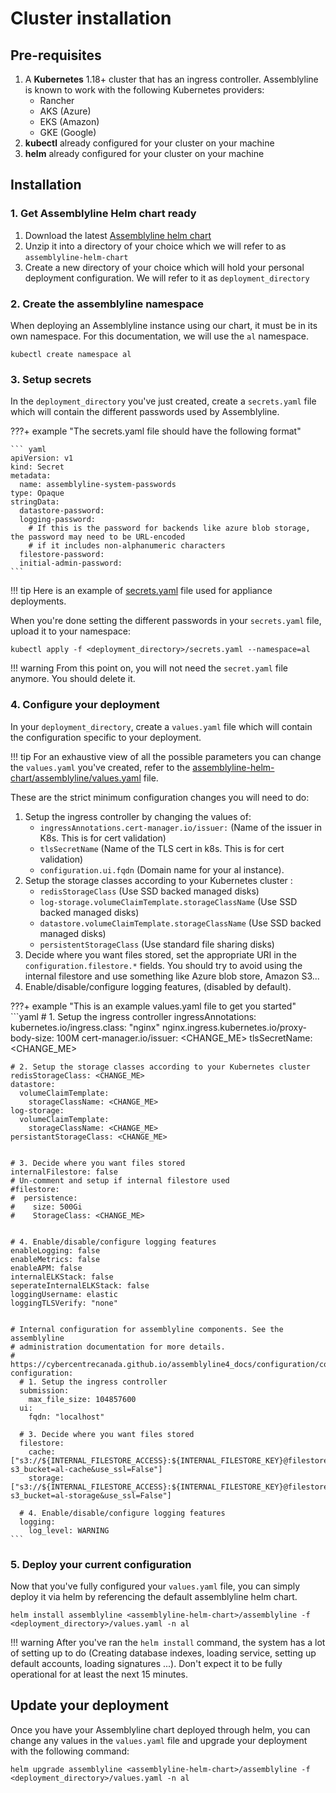 # Cluster installation

## Pre-requisites

1. A **Kubernetes** 1.18+ cluster that has an ingress controller. Assemblyline is known to work with the following Kubernetes providers:
    * Rancher
    * AKS (Azure)
    * EKS (Amazon)
    * GKE (Google)
2. **kubectl** already configured for your cluster on your machine
3. **helm** already configured for your cluster on your machine

## Installation

### 1. Get Assemblyline Helm chart ready

1. Download the latest [Assemblyline helm chart](https://github.com/CybercentreCanada/assemblyline-helm-chart/archive/refs/heads/master.zip)
2. Unzip it into a directory of your choice which we will refer to as `assemblyline-helm-chart`
3. Create a new directory of your choice which will hold your personal deployment configuration. We will refer to it as `deployment_directory`

### 2. Create the assemblyline namespace

When deploying an Assemblyline instance using our chart, it must be in its own namespace. For this documentation, we will use the `al` namespace.

``` shell
kubectl create namespace al
```

### 3. Setup secrets

In the `deployment_directory` you've just created, create a `secrets.yaml` file which will contain the different passwords used by Assemblyline.

???+ example "The secrets.yaml file should have the following format"

    ``` yaml
    apiVersion: v1
    kind: Secret
    metadata:
      name: assemblyline-system-passwords
    type: Opaque
    stringData:
      datastore-password:
      logging-password:
        # If this is the password for backends like azure blob storage, the password may need to be URL-encoded
        # if it includes non-alphanumeric characters
      filestore-password:
      initial-admin-password:
    ```

!!! tip
    Here is an example of [secrets.yaml](https://github.com/CybercentreCanada/assemblyline-helm-chart/blob/master/appliance/secrets.yaml) file used for appliance deployments.

When you're done setting the different passwords in your `secrets.yaml` file, upload it to your namespace:
```shell
kubectl apply -f <deployment_directory>/secrets.yaml --namespace=al
```

!!! warning
    From this point on, you will not need the `secret.yaml` file anymore. You should delete it.

### 4. Configure your deployment

In your `deployment_directory`, create a `values.yaml` file which will contain the configuration specific to your deployment.

!!! tip
    For an exhaustive view of all the possible parameters you can change the `values.yaml` you've created, refer to the [assemblyline-helm-chart/assemblyline/values.yaml](https://github.com/CybercentreCanada/assemblyline-helm-chart/blob/master/assemblyline/values.yaml) file.


These are the strict minimum configuration changes you will need to do:

1. Setup the ingress controller by changing the values of:
    * `ingressAnnotations.cert-manager.io/issuer:` (Name of the issuer in K8s. This is for cert validation)
    * `tlsSecretName` (Name of the TLS cert in k8s. This is for cert validation)
    * `configuration.ui.fqdn` (Domain name for your al instance).
2. Setup the storage classes according to your Kubernetes cluster :
    * `redisStorageClass` (Use SSD backed managed disks)
    * `log-storage.volumeClaimTemplate.storageClassName` (Use SSD backed managed disks)
    * `datastore.volumeClaimTemplate.storageClassName` (Use SSD backed managed disks)
    * `persistentStorageClass` (Use standard file sharing disks)
3. Decide where you want files stored, set the appropriate URI in the `configuration.filestore.*` fields. You should try to avoid using the internal filestore and use something like Azure blob store, Amazon S3...
4. Enable/disable/configure logging features, (disabled by default).

???+ example "This is an example values.yaml file to get you started"
    ```yaml
    # 1. Setup the ingress controller
    ingressAnnotations:
      kubernetes.io/ingress.class: "nginx"
      nginx.ingress.kubernetes.io/proxy-body-size: 100M
      cert-manager.io/issuer: <CHANGE_ME>
    tlsSecretName: <CHANGE_ME>


    # 2. Setup the storage classes according to your Kubernetes cluster
    redisStorageClass: <CHANGE_ME>
    datastore:
      volumeClaimTemplate:
        storageClassName: <CHANGE_ME>
    log-storage:
      volumeClaimTemplate:
        storageClassName: <CHANGE_ME>
    persistantStorageClass: <CHANGE_ME>


    # 3. Decide where you want files stored
    internalFilestore: false
    # Un-comment and setup if internal filestore used
    #filestore:
    #  persistence:
    #    size: 500Gi
    #    StorageClass: <CHANGE_ME>


    # 4. Enable/disable/configure logging features
    enableLogging: false
    enableMetrics: false
    enableAPM: false
    internalELKStack: false
    seperateInternalELKStack: false
    loggingUsername: elastic
    loggingTLSVerify: "none"


    # Internal configuration for assemblyline components. See the assemblyline
    # administration documentation for more details.
    # https://cybercentrecanada.github.io/assemblyline4_docs/configuration/config_file/
    configuration:
      # 1. Setup the ingress controller
      submission:
        max_file_size: 104857600
      ui:
        fqdn: "localhost"

      # 3. Decide where you want files stored
      filestore:
        cache: ["s3://${INTERNAL_FILESTORE_ACCESS}:${INTERNAL_FILESTORE_KEY}@filestore:9000?s3_bucket=al-cache&use_ssl=False"]
        storage: ["s3://${INTERNAL_FILESTORE_ACCESS}:${INTERNAL_FILESTORE_KEY}@filestore:9000?s3_bucket=al-storage&use_ssl=False"]

      # 4. Enable/disable/configure logging features
      logging:
        log_level: WARNING
    ```

### 5. Deploy your current configuration

Now that you've fully configured your `values.yaml` file, you can simply deploy it via helm by referencing the default assemblyline helm chart.

```shell
helm install assemblyline <assemblyline-helm-chart>/assemblyline -f <deployment_directory>/values.yaml -n al
```

!!! warning
    After you've ran the `helm install` command, the system has a lot of setting up to do (Creating database indexes, loading service, setting up default accounts, loading signatures ...). Don't expect it to be fully operational for at least the next 15 minutes.

## Update your deployment

Once you have your Assemblyline chart deployed through helm, you can change any values in the `values.yaml` file and upgrade your deployment with the following command:

```shell
helm upgrade assemblyline <assemblyline-helm-chart>/assemblyline -f <deployment_directory>/values.yaml -n al
```
